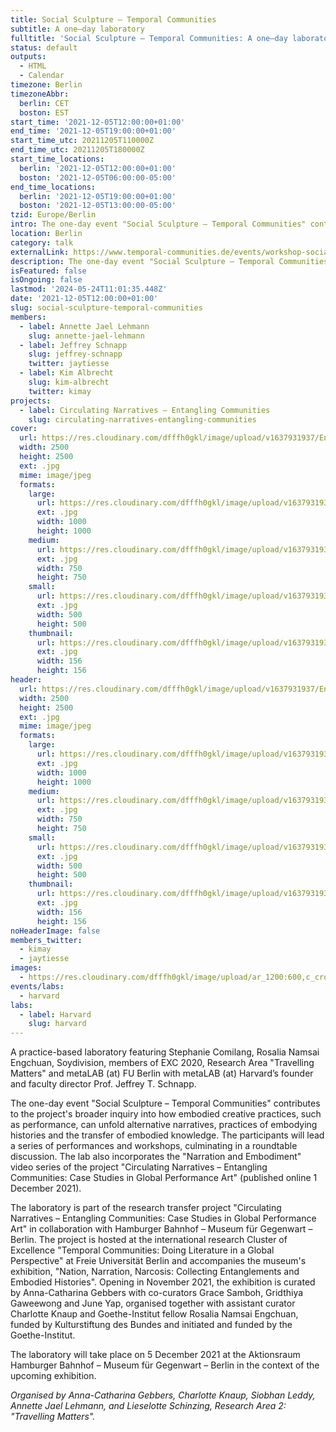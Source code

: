 ```yaml
---
title: Social Sculpture – Temporal Communities
subtitle: A one–day laboratory
fulltitle: 'Social Sculpture – Temporal Communities: A one–day laboratory'
status: default
outputs:
  - HTML
  - Calendar
timezone: Berlin
timezoneAbbr:
  berlin: CET
  boston: EST
start_time: '2021-12-05T12:00:00+01:00'
end_time: '2021-12-05T19:00:00+01:00'
start_time_utc: 20211205T110000Z
end_time_utc: 20211205T180000Z
start_time_locations:
  berlin: '2021-12-05T12:00:00+01:00'
  boston: '2021-12-05T06:00:00-05:00'
end_time_locations:
  berlin: '2021-12-05T19:00:00+01:00'
  boston: '2021-12-05T13:00:00-05:00'
tzid: Europe/Berlin
intro: The one-day event "Social Sculpture – Temporal Communities" contributes to the project's broader inquiry into how embodied creative practices, such as performance, can unfold alternative narratives, practices of embodying histories and the transfer of embodied knowledge.
location: Berlin
category: talk
externalLink: https://www.temporal-communities.de/events/workshop-social-sculpture.html
description: The one-day event "Social Sculpture – Temporal Communities" contributes to the project's broader inquiry into how embodied creative practices, such as…
isFeatured: false
isOngoing: false
lastmod: '2024-05-24T11:01:35.448Z'
date: '2021-12-05T12:00:00+01:00'
slug: social-sculpture-temporal-communities
members:
  - label: Annette Jael Lehmann
    slug: annette-jael-lehmann
  - label: Jeffrey Schnapp
    slug: jeffrey-schnapp
    twitter: jaytiesse
  - label: Kim Albrecht
    slug: kim-albrecht
    twitter: kimay
projects:
  - label: Circulating Narratives – Entangling Communities
    slug: circulating-narratives-entangling-communities
cover:
  url: https://res.cloudinary.com/dfffh0gkl/image/upload/v1637931937/Entwurf_Social_Media_Pic_Video_Reihe_211123_4838e57a5a.jpg
  width: 2500
  height: 2500
  ext: .jpg
  mime: image/jpeg
  formats:
    large:
      url: https://res.cloudinary.com/dfffh0gkl/image/upload/v1637931937/large_Entwurf_Social_Media_Pic_Video_Reihe_211123_4838e57a5a.jpg
      ext: .jpg
      width: 1000
      height: 1000
    medium:
      url: https://res.cloudinary.com/dfffh0gkl/image/upload/v1637931938/medium_Entwurf_Social_Media_Pic_Video_Reihe_211123_4838e57a5a.jpg
      ext: .jpg
      width: 750
      height: 750
    small:
      url: https://res.cloudinary.com/dfffh0gkl/image/upload/v1637931938/small_Entwurf_Social_Media_Pic_Video_Reihe_211123_4838e57a5a.jpg
      ext: .jpg
      width: 500
      height: 500
    thumbnail:
      url: https://res.cloudinary.com/dfffh0gkl/image/upload/v1637931937/thumbnail_Entwurf_Social_Media_Pic_Video_Reihe_211123_4838e57a5a.jpg
      ext: .jpg
      width: 156
      height: 156
header:
  url: https://res.cloudinary.com/dfffh0gkl/image/upload/v1637931937/Entwurf_Social_Media_Pic_Video_Reihe_211123_4838e57a5a.jpg
  width: 2500
  height: 2500
  ext: .jpg
  mime: image/jpeg
  formats:
    large:
      url: https://res.cloudinary.com/dfffh0gkl/image/upload/v1637931937/large_Entwurf_Social_Media_Pic_Video_Reihe_211123_4838e57a5a.jpg
      ext: .jpg
      width: 1000
      height: 1000
    medium:
      url: https://res.cloudinary.com/dfffh0gkl/image/upload/v1637931938/medium_Entwurf_Social_Media_Pic_Video_Reihe_211123_4838e57a5a.jpg
      ext: .jpg
      width: 750
      height: 750
    small:
      url: https://res.cloudinary.com/dfffh0gkl/image/upload/v1637931938/small_Entwurf_Social_Media_Pic_Video_Reihe_211123_4838e57a5a.jpg
      ext: .jpg
      width: 500
      height: 500
    thumbnail:
      url: https://res.cloudinary.com/dfffh0gkl/image/upload/v1637931937/thumbnail_Entwurf_Social_Media_Pic_Video_Reihe_211123_4838e57a5a.jpg
      ext: .jpg
      width: 156
      height: 156
noHeaderImage: false
members_twitter:
  - kimay
  - jaytiesse
images:
  - https://res.cloudinary.com/dfffh0gkl/image/upload/ar_1200:600,c_crop/c_limit,h_1200,w_600/v1637931937/Entwurf_Social_Media_Pic_Video_Reihe_211123_4838e57a5a.jpg
events/labs:
  - harvard
labs:
  - label: Harvard
    slug: harvard
---
```

A practice-based laboratory featuring Stephanie Comilang, Rosalia Namsai Engchuan, Soydivision, members of EXC 2020, Research Area "Travelling Matters" and metaLAB (at) FU Berlin with metaLAB (at) Harvard’s founder and faculty director Prof. Jeffrey T. Schnapp.

The one-day event "Social Sculpture – Temporal Communities" contributes to the project's broader inquiry into how embodied creative practices, such as performance, can unfold alternative narratives, practices of embodying histories and the transfer of embodied knowledge. The participants will lead a series of performances and workshops, culminating in a roundtable discussion. The lab also incorporates the "Narration and Embodiment" video series of the project "Circulating Narratives – Entangling Communities: Case Studies in Global Performance Art" (published online 1 December 2021).

The laboratory is part of the research transfer project "Circulating Narratives – Entangling Communities: Case Studies in Global Performance Art" in collaboration with Hamburger Bahnhof – Museum für Gegenwart – Berlin. The project is hosted at the international research Cluster of Excellence "Temporal Communities: Doing Literature in a Global Perspective" at Freie Universität Berlin and accompanies the museum's exhibition, "Nation, Narration, Narcosis: Collecting Entanglements and Embodied Histories". Opening in November 2021, the exhibition is curated by Anna-Catharina Gebbers with co-curators Grace Samboh, Gridthiya Gaweewong and June Yap, organised together with assistant curator Charlotte Knaup and Goethe-Institut fellow Rosalia Namsai Engchuan, funded by Kulturstiftung des Bundes and initiated and funded by the Goethe-Institut.

The laboratory will take place on 5 December 2021 at the Aktionsraum Hamburger Bahnhof – Museum für Gegenwart – Berlin in the context of the upcoming exhibition.

*Organised by Anna-Catharina Gebbers, Charlotte Knaup, Siobhan Leddy, Annette Jael Lehmann, and Lieselotte Schinzing, Research Area 2: "Travelling Matters".*